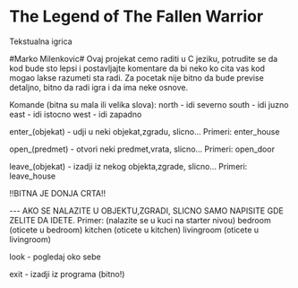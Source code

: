 # The Legend of The Fallen Warrior
Tekstualna igrica

#Marko Milenkovic# 
Ovaj projekat cemo raditi u C jeziku, potrudite se da kod bude sto lepsi
i postavljajte komentare da bi neko ko cita vas kod mogao lakse razumeti sta radi.
Za pocetak nije bitno da bude previse detaljno, bitno da radi igra i da ima neke osnove.

Komande (bitna su mala ili velika slova):
  north - idi severno
  south - idi juzno
  east  - idi istocno
  west  - idi zapadno
  
  enter_(objekat) - udji u neki objekat,zgradu, slicno...
  	Primeri:
  	enter_house

  open_(predmet) - otvori neki predmet,vrata, slicno...
  	Primeri:
  	open_door

  leave_(objekat) - izadji iz nekog objekta,zgrade, slicno...
  	Primeri:
  	leave_house

  !!BITNA JE DONJA CRTA!!

  --- AKO SE NALAZITE U OBJEKTU,ZGRADI, SLICNO SAMO NAPISITE
  		GDE ZELITE DA IDETE.
  		Primer: (nalazite se u kuci na starter nivou)
  				bedroom (oticete u bedroom)
  				kitchen (oticete u kitchen)
  				livingroom (oticete u livingroom)


  look  - pogledaj oko sebe

  exit  - izadji iz programa (bitno!)
